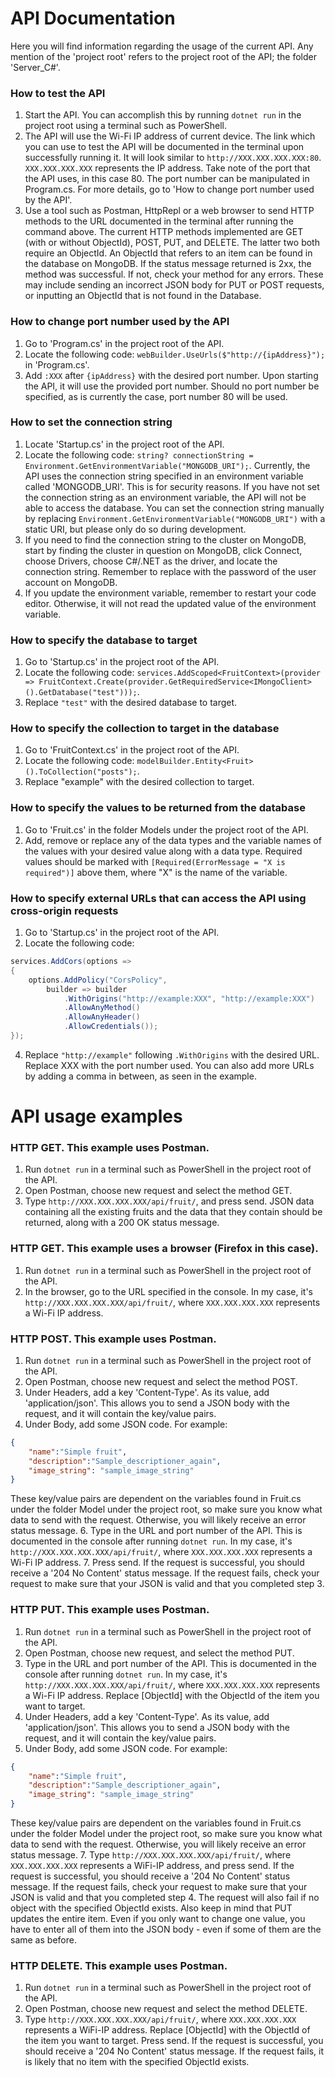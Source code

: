 API Documentation
=====================
Here you will find information regarding the usage of the current API. Any mention of the 'project root' refers to the project root of the API; the folder 'Server_C#'.

### How to test the API
1. Start the API. You can accomplish this by running `dotnet run` in the project root using a terminal such as PowerShell.
2. The API will use the Wi-Fi IP address of current device. The link which you can use to test the API will be documented in the terminal upon successfully running it. It will look similar to `http://XXX.XXX.XXX.XXX:80`. `XXX.XXX.XXX.XXX` represents the IP address. Take note of the port that the API uses, in this case 80. The port number can be manipulated in Program.cs. For more details, go to 'How to change port number used by the API'.
3. Use a tool such as Postman, HttpRepl or a web browser to send HTTP methods to the URL documented in the terminal after running the command above. The current HTTP methods implemented are GET (with or without ObjectId), POST, PUT, and DELETE. The latter two both require an ObjectId. An ObjectId that refers to an item can be found in the database on MongoDB. If the status message returned is 2xx, the method was successful. If not, check your method for any errors. These may include sending an incorrect JSON body for PUT or POST requests, or inputting an ObjectId that is not found in the Database.

### How to change port number used by the API
1. Go to 'Program.cs' in the project root of the API.
2. Locate the following code: `webBuilder.UseUrls($"http://{ipAddress}");` in 'Program.cs'.
3. Add `:XXX` after `{ipAddress}` with the desired port number. Upon starting the API, it will use the provided port number. Should no port number be specified, as is currently the case, port number 80 will be used.

### How to set the connection string
1. Locate 'Startup.cs' in the project root of the API.
2. Locate the following code: `string? connectionString = Environment.GetEnvironmentVariable("MONGODB_URI");`. Currently, the API uses the connection string specified in an environment variable called 'MONGODB_URI'. This is for security reasons. If you have not set the connection string as an environment variable, the API will not be able to access the database. You can set the connection string manually by replacing `Environment.GetEnvironmentVariable("MONGODB_URI")` with a static URI, but please only do so during development.
3. If you need to find the connection string to the cluster on MongoDB, start by finding the cluster in question on MongoDB, click Connect, choose Drivers, choose C#/.NET as the driver, and locate the connection string. Remember to replace <password> with the password of the user account on MongoDB.
4. If you update the environment variable, remember to restart your code editor. Otherwise, it will not read the updated value of the environment variable.

### How to specify the database to target
1. Go to 'Startup.cs' in the project root of the API.
2. Locate the following code: `services.AddScoped<FruitContext>(provider => FruitContext.Create(provider.GetRequiredService<IMongoClient>().GetDatabase("test")));`.
3. Replace `"test"` with the desired database to target.

### How to specify the collection to target in the database
1. Go to 'FruitContext.cs' in the project root of the API.
2. Locate the following code: `modelBuilder.Entity<Fruit>().ToCollection("posts");`.
3. Replace "example" with the desired collection to target.

### How to specify the values to be returned from the database
1. Go to 'Fruit.cs' in the folder Models under the project root of the API.
2. Add, remove or replace any of the data types and the variable names of the values with your desired value along with a data type. Required values should be marked with `[Required(ErrorMessage = "X is required")]` above them, where "X" is the name of the variable.

### How to specify external URLs that can access the API using cross-origin requests
1. Go to 'Startup.cs' in the project root of the API.
2. Locate the following code:
```csharp
services.AddCors(options => 
{
    options.AddPolicy("CorsPolicy",
        builder => builder
            .WithOrigins("http://example:XXX", "http://example:XXX")
            .AllowAnyMethod()
            .AllowAnyHeader()
            .AllowCredentials());
});
```
4. Replace `"http://example"` following `.WithOrigins` with the desired URL. Replace XXX with the port number used. You can also add more URLs by adding a comma in between, as seen in the example. 

API usage examples
=====================

### HTTP GET. This example uses Postman.
1. Run `dotnet run` in a terminal such as PowerShell in the project root of the API.
2. Open Postman, choose new request and select the method GET.
3. Type `http://XXX.XXX.XXX.XXX/api/fruit/`, and press send. JSON data containing all the existing fruits and the data that they contain should be returned, along with a 200 OK status message.

### HTTP GET. This example uses a browser (Firefox in this case).
1. Run `dotnet run` in a terminal such as PowerShell in the project root of the API.
2. In the browser, go to the URL specified in the console. In my case, it's `http://XXX.XXX.XXX.XXX/api/fruit/`, where `XXX.XXX.XXX.XXX` represents a Wi-Fi IP address.

### HTTP POST. This example uses Postman. 
1. Run `dotnet run` in a terminal such as PowerShell in the project root of the API.
2. Open Postman, choose new request and select the method POST.
3. Under Headers, add a key 'Content-Type'. As its value, add 'application/json'. This allows you to send a JSON body with the request, and it will contain the key/value pairs.
4. Under Body, add some JSON code. For example:
```json
{
    "name":"Simple fruit",
    "description":"Sample_descriptioner_again",
    "image_string": "sample_image_string"
}
```
These key/value pairs are dependent on the variables found in Fruit.cs under the folder Model under the project root, so make sure you know what data to send with the request. Otherwise, you will likely receive an error status message.
6. Type in the URL and port number of the API. This is documented in the console after running `dotnet run`. In my case, it's `http://XXX.XXX.XXX.XXX/api/fruit/`, where `XXX.XXX.XXX.XXX` represents a Wi-Fi IP address.
7. Press send. If the request is successful, you should receive a '204 No Content' status message. If the request fails, check your request to make sure that your JSON is valid and that you completed step 3.

### HTTP PUT. This example uses Postman.
1. Run `dotnet run` in a terminal such as PowerShell in the project root of the API.
2. Open Postman, choose new request, and select the method PUT.
3. Type in the URL and port number of the API. This is documented in the console after running `dotnet run`. In my case, it's `http://XXX.XXX.XXX.XXX/api/fruit/`, where `XXX.XXX.XXX.XXX` represents a Wi-Fi IP address. Replace [ObjectId] with the ObjectId of the item you want to target.
4. Under Headers, add a key 'Content-Type'. As its value, add 'application/json'. This allows you to send a JSON body with the request, and it will contain the key/value pairs.
5. Under Body, add some JSON code. For example:
```json
{
    "name":"Simple fruit",
    "description":"Sample_descriptioner_again",
    "image_string": "sample_image_string"
}
```
These key/value pairs are dependent on the variables found in Fruit.cs under the folder Model under the project root, so make sure you know what data to send with the request. Otherwise, you will likely receive an error status message.
7. Type `http://XXX.XXX.XXX.XXX/api/fruit/`, where `XXX.XXX.XXX.XXX` represents a WiFi-IP address, and press send. If the request is successful, you should receive a '204 No Content' status message. If the request fails, check your request to make sure that your JSON is valid and that you completed step 4. The request will also fail if no object with the specified ObjectId exists. Also keep in mind that PUT updates the entire item. Even if you only want to change one value, you have to enter all of them into the JSON body - even if some of them are the same as before.

### HTTP DELETE. This example uses Postman.
1. Run `dotnet run` in a terminal such as PowerShell in the project root of the API.
2. Open Postman, choose new request and select the method DELETE.
3. Type `http://XXX.XXX.XXX.XXX/api/fruit/`, where `XXX.XXX.XXX.XXX` represents a WiFi-IP address. Replace [ObjectId] with the ObjectId of the item you want to target. Press send. If the request is successful, you should receive a '204 No Content' status message. If the request fails, it is likely that no item with the specified ObjectId exists.